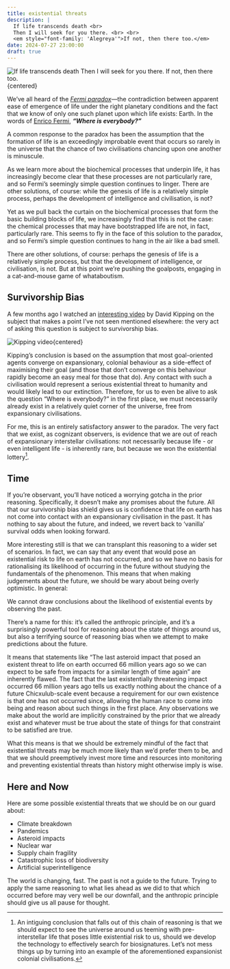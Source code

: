 ```yaml
---
title: existential threats
description: |
  If life transcends death <br>
  Then I will seek for you there. <br> <br>
  <em style="font-family: 'Alegreya'">If not, then there too.</em>
date: 2024-07-27 23:00:00
draft: true
---
```


![
  If life transcends death <br>
  Then I will seek for you there. <br> <br>
  <em style="font-family: 'Alegreya'; font-size: 1.2em;">If not, then there too.</em>
](lone-ranger.jpg){centered}

We’ve all heard of the _[Fermi paradox][fermi-paradox]_&mdash;the contradiction between
apparent ease of emergence of life under the right planetary conditions
and the fact that we know of only one such planet upon which life exists: Earth.
In the words of [Enrico Fermi][fermi], _**“Where is everybody?”**_

A common response to the paradox has been the assumption that the
formation of life is an exceedingly improbable event that occurs so rarely in the universe
that the chance of two civilisations chancing upon one another is minuscule.

As we learn more about the biochemical processes that underpin life,
it has increasingly become clear that these processes are not particularly rare,
and so Fermi’s seemingly simple question continues to linger.
There are other solutions, of course:
while the genesis of life is a relatively simple process,
perhaps the development of intelligence and civilisation, is not?

Yet as we pull back the curtain on the biochemical processes that form the basic building blocks of life, we increasingly find that this is not the case: the chemical processes that may have bootstrapped life are not, in fact, particularly rare. This seems to fly in the face of this solution to the paradox, and so Fermi’s simple question continues to hang in the air like a bad smell.

There are other solutions, of course: perhaps the genesis of life is a relatively simple process, but that the development of intelligence, or civilisation, is not. But at this point we’re pushing the goalposts, engaging in a cat-and-mouse game of whataboutism.

## Survivorship Bias

A few months ago I watched an [interesting video][kipping-video] by David Kipping on the subject that makes a point I’ve not seen mentioned elsewhere: the very act of asking this question is subject to survivorship bias.

![Kipping video](https://www.youtube.com/embed/sbUgb2OPpdM?si=WLFvHVY63hqB2E_O" ){centered}

Kipping’s conclusion is based on the assumption that most goal-oriented agents converge on expansionary, colonial behaviour as a side-effect of maximising their goal (and those that don’t converge on this behaviour rapidly become an easy meal for those that do). Any contact with such a civilisation would represent a serious existential threat to humanity and would likely lead to our extinction. Therefore, for us to even be alive to ask the question “Where is everybody?” in the first place, we must necessarily already exist in a relatively quiet corner of the universe, free from expansionary civilisations.

For me, this is an entirely satisfactory answer to the paradox. The very fact that we exist, as cognizant observers, is evidence that we are out of reach of expansionary interstellar civilisations: not necessarily because life - or even intelligent life - is inherently rare, but because we won the existential lottery[^1].

## Time

If you’re observant, you’ll have noticed a worrying gotcha in the prior reasoning. Specifically, it doesn’t make any promises about the future. All that our survivorship bias shield gives us is confidence that life on earth has not come into contact with an expansionary civilisation in the past. It has nothing to say about the future, and indeed, we revert back to ‘vanilla’ survival odds when looking forward.

More interesting still is that we can transplant this reasoning to a wider set of scenarios. In fact, we can say that any event that would pose an existential risk to life on earth has not occurred, and so we have no basis for rationalising its likelihood of occurring in the future without studying the fundamentals of the phenomenon. This means that when making judgements about the future, we should be wary about being overly optimistic. In general:

We cannot draw conclusions about the likelihood of existential events by observing the past.

There’s a name for this: it’s called the anthropic principle, and it’s a surprisingly powerful tool for reasoning about the state of things around us, but also a terrifying source of reasoning bias when we attempt to make predictions about the future.

It means that statements like “The last asteroid impact that posed an existent threat to life on earth occurred 66 million years ago so we can expect to be safe from impacts for a similar length of time again” are inherently flawed. The fact that the last existentially threatening impact occurred 66 million years ago tells us exactly nothing about the chance of a future Chicxulub-scale event because a requirement for our own existence is that one has not occurred since, allowing the human race to come into being and reason about such things in the first place. Any observations we make about the world are implicitly constrained by the prior that we already exist and whatever must be true about the state of things for that constraint to be satisfied are true.

What this means is that we should be extremely mindful of the fact that existential threats may be much more likely than we’d prefer them to be, and that we should preemptively invest more time and resources into monitoring and preventing existential threats than history might otherwise imply is wise.

## Here and Now

Here are some possible existential threats that we should be on our guard about:

- Climate breakdown
- Pandemics
- Asteroid impacts
- Nuclear war
- Supply chain fragility
- Catastrophic loss of biodiversity
- Artificial superintelligence

The world is changing, fast. The past is not a guide to the future. Trying to apply the same reasoning to what lies ahead as we did to that which occurred before may very well be our downfall, and the anthropic principle should give us all pause for thought.

[^1]: An intiguing conclusion that falls out of this chain of reasoning
  is that we should expect to see the universe around us teeming
  with pre-interstellar life that poses little existential risk to us,
  should we develop the technology to effectively search for biosignatures.
  Let’s not mess things up by turning into an example of the aforementioned
  expansionist colonial civilisations.

[fermi-paradox]:    https://www.britannica.com/story/the-fermi-paradox-where-are-all-the-aliens
[fermi]:            https://en.wikipedia.org/wiki/Enrico_Fermi
[kipping-video]:    https://youtu.be/sbUgb2OPpdM?si=EmNYw0VfDOv8KYJ0
